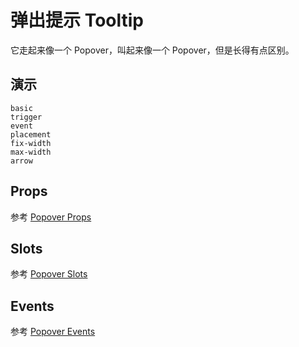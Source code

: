 # 弹出提示 Tooltip
它走起来像一个 Popover，叫起来像一个 Popover，但是长得有点区别。
## 演示
```demo
basic
trigger
event
placement
fix-width
max-width
arrow
```
## Props
参考 [Popover Props](n-popover#Props)

## Slots
参考 [Popover Slots](n-popover#Slots)

## Events
参考 [Popover Events](n-popover#Events)